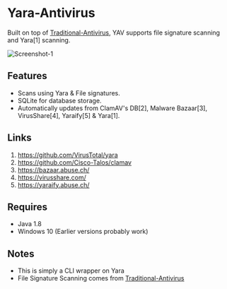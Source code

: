 # Yara-Antivirus
Built on top of [Traditional-Antivirus](https://github.com/Konloch/Traditional-Antivirus), YAV supports file signature scanning and Yara[1] scanning.

![Screenshot-1](.github/screen-1.png "Screenshot-1")

## Features
+ Scans using Yara & File signatures.
+ SQLite for database storage.
+ Automatically updates from ClamAV's DB[2], Malware Bazaar[3], VirusShare[4], Yaraify[5] & Yara[1].

## Links
1) https://github.com/VirusTotal/yara
2) https://github.com/Cisco-Talos/clamav
3) https://bazaar.abuse.ch/
4) https://virusshare.com/
5) https://yaraify.abuse.ch/

## Requires
+ Java 1.8
+ Windows 10 (Earlier versions probably work)

## Notes
+ This is simply a CLI wrapper on Yara
+ File Signature Scanning comes from [Traditional-Antivirus](https://github.com/Konloch/Traditional-Antivirus)